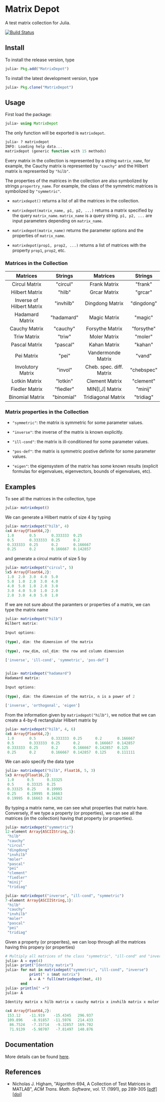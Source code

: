 # Matrix Depot 

A test matrix collection for Julia.

[![Build Status](https://travis-ci.org/weijianzhang/MatrixDepot.jl.svg?branch=master)](https://travis-ci.org/weijianzhang/MatrixDepot.jl)

  
## Install

To install the release version, type

```julia
julia> Pkg.add("MatrixDepot")
```
To install the latest development version, type

```julia
julia> Pkg.clone("MatrixDepot")
```

## Usage

First load the package:

```julia
julia> using MatrixDepot
```

The only function will be exported is `matrixdepot`.

```julia
julia> ? matrixdepot
INFO: Loading help data...
matrixdepot (generic function with 15 methods)
```

Every matrix in the collection is represented by a string `matrix_name`, for
example, the Cauchy matrix is represented by `"cauchy"` and the Hilbert matrix
is represented by `"hilb"`.

The properties of the matrices in the collection are also symbolized by strings
`propertry_name`. For example, the class of the symmetric matrices is symbolized
by `"symmetric"`.

* `matrixdepot()` returns a list of all the matrices in the collection.

* `matrixdepot(matrix_name, p1, p2, ...)` returns a matrix specified by the
query `matrix_name`. `matrix_name` is a query string. `p1, p2, ...` are input
parameters depending on `matrix_name`.

* `matrixdepot(matrix_name)` returns the parameter options and the properties of
`matrix_name`.

* `matrixdepot(prop1, prop2, ...)` returns a list of matrices with the property
`prop1`, `prop2`, etc.

### Matrices in the Collection

| Matrices                  | Strings   | Matrices                 | Strings   |
|:-------------------------:|:---------:|:------------------------:|:---------:|
| Circul Matrix             | "circul"  | Frank Matrix             | "frank"   | 
| Hilbert Matrix            | "hilb"    | Grcar Matrix             | "grcar"   |
| Inverse of Hilbert Matrix | "invhilb" | Dingdong Matrix          | "dingdong"|
| Hadamard Matrix           | "hadamard"| Magic Matrix             | "magic"   |
| Cauchy Matrix             | "cauchy"  | Forsythe Matrix          | "forsythe"|
| Triw Matrix               | "triw"    | Moler Matrix             | "moler"   |
| Pascal Matrix             | "pascal"  | Kahan Matrix             | "kahan"   |
| Pei Matrix                | "pei"     | Vandermonde Matrix       | "vand"    |
| Involutory Matrix         | "invol"   | Cheb. spec. diff. Matrix | "chebspec"| 
| Lotkin Matrix             | "lotkin"  | Clement Matrix           | "clement" |
| Fiedler Matrix            | "fiedler" | MIN[I,J] Matrix          | "minij"   |
| Binomial Matrix           | "binomial"| Tridiagonal Matrix       | "tridiag" |

### Matrix properties in the Collection

* `"symmetric"`: the matrix is symmetric for some parameter values.

* `"inverse"`: the inverse of the matrix is known explicitly.

* `"ill-cond"`: the matrix is ill-conditioned for some parameter values.

* `"pos-def"`: the matrix is symmetric postive definite for some parameter values.

* `"eigen"`: the eigensystem of the matrix has some known results (explicit 
formulas for eigenvalues, eigenvectors, bounds of eigenvalues, etc).

## Examples

To see all the matrices in the collection, type

```julia
julia> matrixdepot()
```

We can generate a Hilbert matrix of size 4 by typing

```julia
julia> matrixdepot("hilb", 4)
4x4 Array{Float64,2}:
 1.0       0.5       0.333333  0.25    
 0.5       0.333333  0.25      0.2     
 0.333333  0.25      0.2       0.166667
 0.25      0.2       0.166667  0.142857
```

and generate a circul matrix of size 5 by

```julia
julia> matrixdepot("circul", 5)
5x5 Array{Float64,2}:
 1.0  2.0  3.0  4.0  5.0
 5.0  1.0  2.0  3.0  4.0
 4.0  5.0  1.0  2.0  3.0
 3.0  4.0  5.0  1.0  2.0
 2.0  3.0  4.0  5.0  1.0
```

If we are not sure about the paramters or properties of a matrix, we can type
the matrix name

```julia
julia> matrixdepot("hilb")
Hilbert matrix: 
                  
Input options: 
                  
(type), dim: the dimension of the matrix
                  
(type), row_dim, col_dim: the row and column dimension 
                  
['inverse', 'ill-cond', 'symmetric', 'pos-def']


julia> matrixdepot("hadamard")
Hadamard matrix: 
                  
Input options: 
                  
(type), dim: the dimension of the matrix, n is a power of 2 
                  
['inverse', 'orthogonal', 'eigen']
```

From the information given by `matrixdepot("hilb")`, we notice that we
can create a 4-by-6 rectanglular Hilbert matrix by

```julia
julia> matrixdepot("hilb", 4, 6)
4x6 Array{Float64,2}:
 1.0       0.5       0.333333  0.25      0.2       0.166667
 0.5       0.333333  0.25      0.2       0.166667  0.142857
 0.333333  0.25      0.2       0.166667  0.142857  0.125   
 0.25      0.2       0.166667  0.142857  0.125     0.111111
```

We can aslo specify the data type

```julia
julia> matrixdepot("hilb", Float16, 5, 3)
5x3 Array{Float16,2}:
 1.0      0.5      0.33325
 0.5      0.33325  0.25   
 0.33325  0.25     0.19995
 0.25     0.19995  0.16663
 0.19995  0.16663  0.14282
```

By typing a matrix name, we can see what properties that matrix have.
Conversely, if we type a property (or properties), we can see all the 
matrices (in the collection) having that property (or properties).

```julia
julia> matrixdepot("symmetric")
12-element Array{ASCIIString,1}:
 "hilb"    
 "cauchy"  
 "circul"  
 "dingdong"
 "invhilb" 
 "moler"   
 "pascal"  
 "pei"     
 "clement" 
 "fiedler" 
 "minij"   
 "tridiag" 

julia> matrixdepot("inverse", "ill-cond", "symmetric")
7-element Array{ASCIIString,1}:
 "hilb"   
 "cauchy" 
 "invhilb"
 "moler"  
 "pascal" 
 "pei"    
 "tridiag"
```  

Given a property (or properites), we can loop through all the matrices 
having this propery (or properties)

```julia
# Multiply all matrices of the class "symmetric", "ill-cond" and "inverse".
julia> A = eye(4)
julia> print("Identity matrix")
julia> for mat in matrixdepot("symmetric", "ill-cond", "inverse")
           print(" x $mat matrix")
           A = A * full(matrixdepot(mat, 4))
       end
julia> println(" =")
julia> A
   
Identity matrix x hilb matrix x cauchy matrix x invhilb matrix x moler matrix x pascal matrix x pei matrix x tridiag matrix =

4x4 Array{Float64,2}:
 153.12    -11.919    -15.4345   296.937
 109.896    -8.91857  -11.5976   214.433
  86.7524   -7.15714   -9.32857  169.702
  71.9139   -5.98707   -7.81497  140.876 
```

## Documentation

More details can be found [here](http://nbviewer.ipython.org/github/weijianzhang/MatrixDepot.jl/blob/master/doc/juliadoc.ipynb).

## References

- Nicholas J. Higham,
  "Algorithm 694, A Collection of Test Matrices in MATLAB",
  *ACM Trans. Math. Software*,
  vol. 17. (1991), pp 289-305
  [[pdf]](http://www.maths.manchester.ac.uk/~higham/narep/narep172.pdf)
  [[doi]](https://dx.doi.org/10.1145/114697.116805)